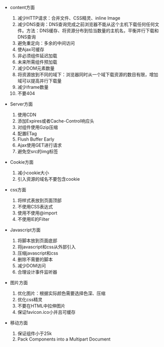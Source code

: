 - content方面
    1. 减少HTTP请求：合并文件、CSS精灵、inline Image
    2. 减少DNS查询：DNS查询完成之前浏览器不能从这个主机下载任何任何文件。方法：DNS缓存、将资源分布到恰当数量的主机名，平衡并行下载和DNS查询
    3. 避免重定向：多余的中间访问
    4. 使Ajax可缓存
    5. 非必须组件延迟加载
    6. 未来所需组件预加载
    7. 减少DOM元素数量
    8. 将资源放到不同的域下：浏览器同时从一个域下载资源的数目有限，增加域可以提高并行下载量
    9. 减少iframe数量
    10. 不要404

- Server方面
    1. 使用CDN
    2. 添加Expires或者Cache-Control响应头
    3. 对组件使用Gzip压缩
    4. 配置ETag
    5. Flush Buffer Early
    6. Ajax使用GET进行请求
    7. 避免空src的img标签
    
- Cookie方面
    1. 减小cookie大小
    2. 引入资源的域名不要包含cookie
    
- css方面
    1. 将样式表放到页面顶部
    2. 不使用CSS表达式
    3. 使用<link>不使用@import
    4. 不使用IE的Filter
    
- Javascript方面
    1. 将脚本放到页面底部
    2. 将javascript和css从外部引入
    3. 压缩javascript和css
    4. 删除不需要的脚本
    5. 减少DOM访问
    6. 合理设计事件监听器
    
- 图片方面
    1. 优化图片：根据实际颜色需要选择色深、压缩
    2. 优化css精灵
    3. 不要在HTML中拉伸图片
    4. 保证favicon.ico小并且可缓存
    
- 移动方面
    1. 保证组件小于25k
    2. Pack Components into a Multipart Document
